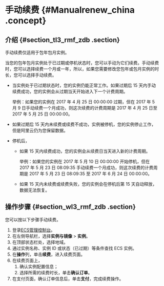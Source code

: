 # 手动续费 {#Manualrenew_china .concept}

## 介绍 {#section_tl3_rmf_zdb .section}

手动续费仅适用于包年包月实例。

当您的包年包月实例处于已过期或停机状态时，您可以手动为它们续费。手动续费时，您可以选择续费一个月或一年，所以，如果您需要修改您包年或包月实例的时长，您可以选择手动续费。

-   当实例处于已过期状态时，您的实例仍能正常工作。如果过期后 15 天内手动续费成功，您的实例会从过期当天开始进入下一个计费周期。

    举例：如果您的实例在 2017 年 4 月 25 日 00:00:00 过期，但在 2017 年 5 月 9 日手动续费一个月成功，则这次续费的计费周期是 2017 年 4 月 25 日至 2017 年 5 月 25 日 00:00:00。

-   如果过期后 15 天内未续费或续费不成功，实例被停机，您的实例停止工作，但是阿里云仍为您保留数据。

-   停机后，

    -   如果 15 天内续费成功，您的实例会从续费日当天进入新的计费周期。

        举例：如果您的实例在 2017 年 5 月 10 日 00:00:00 开始停机，但在 2017 年 5 月 23 日 08:09:35 手动续费一个月成功，则这次续费的计费周期是 2017 年 5 月 23 日 08:09:35 至 2017 年 6 月 24 日 00:00:00。

    -   如果 15 天内未续费或续费失败，您的实例会在停机后第 15 天自动释放，数据无法恢复。

## 操作步骤 {#section_wl3_rmf_zdb .section}

您可以按以下步骤手动续费。

1.  登录[ECS管理控制台](https://ecs.console.aliyun.com)。
2.  在左侧导航栏，选择**实例与镜像** \> **实例**。
3.  在顶部状态栏处，选择地域。
4.  通过实例名称、实例 ID 或状态（已过期）等条件查找 ECS 实例。
5.  在**操作**列，单击**续费**，进入续费页面。
6.  在续费页面上，
    1.  确认实例配置信息；
    2.  选择所需的续费时长，单击**确认订单**。
7.  在支付页面，确认订单信息后，单击**支付**，完成续费操作。

